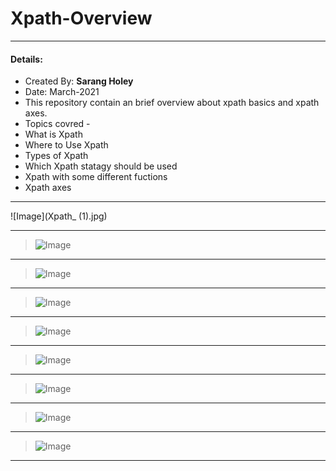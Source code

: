 # Xpath-Overview

---
#### Details: 
* Created By: <b>Sarang Holey</b>
* Date: March-2021
* This repository contain an brief overview about xpath basics and xpath axes.
* Topics covred - 
* What is Xpath
* Where to Use Xpath
* Types of Xpath
* Which Xpath statagy should be used
* Xpath with some different fuctions
* Xpath axes
              
---

![Image](Xpath_ (1).jpg)

---

>![Image](Xpath_(2).jpg)

---

>![Image](Xpath_(3).jpg)

---

>![Image](Xpath_(4).jpg)

---

>![Image](Xpath_(5).jpg)

---

>![Image](Xpath_(6).jpg)

---

>![Image](Xpath_(7).jpg)

---

>![Image](Xpath_(8).jpg)

---

>![Image](Xpath_(9).jpg)

---
